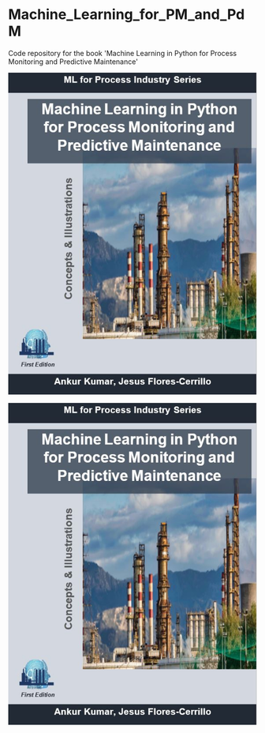 # Machine_Learning_for_PM_and_PdM

Code repository for the book 'Machine Learning in Python for Process Monitoring and Predictive Maintenance'

![](/Images/CoverPage1.JPG)

<p align="center">
  <img src=/Images/CoverPage1.JPG />
</p>
